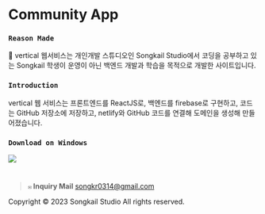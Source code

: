# Community App

### `Reason Made`
📢 vertical 웹서비스는 개인개발 스튜디오인 Songkail Studio에서 코딩을 공부하고 있는 Songkail 학생이 운영이 아닌 백엔드 개발과 학습을 목적으로 개발한 사이트입니다. 

###  `Introduction`
vertical 웹 서비스는 프론트엔드를 ReactJS로, 백엔드를 firebase로 구현하고, 코드는 GitHub 저장소에 저장하고, netlify와 GitHub 코드를 연결해 도메인을 생성해 만들어졌습니다.

### `Download on Windows`
<a href="DOWNLOAD_LINK" download>
  <img src="https://img.shields.io/badge/Download on Windows-0078D6?style=flat&logo=windows&logoColor=white"/>
</a>

<!--
<div>
  <img src="https://img.shields.io/badge/Windows-0078D6?style=flat&logo=windows&logoColor=white"/>
  <img src="https://img.shields.io/badge/macOS-000000?style=flat&logo=Apple&logoColor=white"/>
  <img src="https://img.shields.io/badge/Android-3DDC84?style=flat&logo=android&logoColor=white"/>
  <img src="https://img.shields.io/badge/Linux-FCC624?style=flat&logo=linux&logoColor=black"/>
  <img src="https://img.shields.io/badge/Web-E53E30?style=flat&logo=GoogleChrome&logoColor=white"/>
  <img src="https://img.shields.io/badge/App Store-0D96F6?style=flat&logo=AppStore&logoColor=white"/>
 </div><br/>
-->

#
>**`✉` Inquiry Mail** songkr0314@gmail.com

Copyright © 2023 Songkail Studio All rights reserved.
